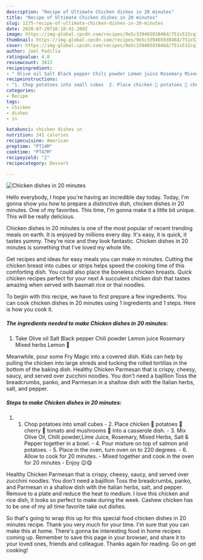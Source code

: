 ```yaml
---
description: "Recipe of Ultimate Chicken dishes in 20 minutes"
title: "Recipe of Ultimate Chicken dishes in 20 minutes"
slug: 1175-recipe-of-ultimate-chicken-dishes-in-20-minutes
date: 2020-07-20T16:10:41.209Z
image: https://img-global.cpcdn.com/recipes/9e5c33946593846d/751x532cq70/chicken-dishes-in-20-minutes-recipe-main-photo.jpg
thumbnail: https://img-global.cpcdn.com/recipes/9e5c33946593846d/751x532cq70/chicken-dishes-in-20-minutes-recipe-main-photo.jpg
cover: https://img-global.cpcdn.com/recipes/9e5c33946593846d/751x532cq70/chicken-dishes-in-20-minutes-recipe-main-photo.jpg
author: Joel Padilla
ratingvalue: 4.8
reviewcount: 3813
recipeingredient:
- " Olive oil Salt Black pepper Chili powder Lemon juice Rosemary Mixed herbs Lemon "
recipeinstructions:
- "1. Chop potatoes into small cubes  2. Place chicken 🐔 potatoes 🥔 cherry 🍒 tomato and mushrooms 🍄 into a casserole dish.  3. Mix Olive Oil, Chilli powder,Lime Juice, Rosemary, Mixed Herbs, Salt &amp; Pepper together in a bowl.  4. Pour mixture on top of salmon and potatoes.  5. Place in the oven, turn oven on to 220 degrees.  6. Allow to cook for 20 minutes. Mixed together and cook in the oven for 20 minutes  Enjoy 😉😋"
categories:
- Recipe
tags:
- chicken
- dishes
- in

katakunci: chicken dishes in 
nutrition: 241 calories
recipecuisine: American
preptime: "PT14M"
cooktime: "PT47M"
recipeyield: "2"
recipecategory: Dessert

---
```



![Chicken dishes in 20 minutes](https://img-global.cpcdn.com/recipes/9e5c33946593846d/751x532cq70/chicken-dishes-in-20-minutes-recipe-main-photo.jpg)

Hello everybody, I hope you're having an incredible day today. Today, I'm gonna show you how to prepare a distinctive dish, chicken dishes in 20 minutes. One of my favorites. This time, I'm gonna make it a little bit unique. This will be really delicious.

Chicken dishes in 20 minutes is one of the most popular of recent trending meals on earth. It is enjoyed by millions every day. It's easy, it is quick, it tastes yummy. They're nice and they look fantastic. Chicken dishes in 20 minutes is something that I've loved my whole life.

Get recipes and ideas for easy meals you can make in minutes. Cutting the chicken breast into cubes or strips helps speed the cooking time of this comforting dish. You could also place the boneless chicken breasts. Quick chicken recipes perfect for your next A succulent chicken dish that tastes amazing when served with basmati rice or thai noodles.


To begin with this recipe, we have to first prepare a few ingredients. You can cook chicken dishes in 20 minutes using 1 ingredients and 1 steps. Here is how you cook it.

<!--inarticleads1-->

##### The ingredients needed to make Chicken dishes in 20 minutes:

1. Take  Olive oil Salt Black pepper Chili powder Lemon juice Rosemary Mixed herbs Lemon 🍋


Meanwhile, pour some Fry Magic into a covered dish. Kids can help by pulling the chicken into large shreds and tucking the rolled tortillas in the bottom of the baking dish. Healthy Chicken Parmesan that is crispy, cheesy, saucy, and served over zucchini noodles. You don&#39;t need a bajillion Toss the breadcrumbs, panko, and Parmesan in a shallow dish with the Italian herbs, salt, and pepper. 

<!--inarticleads2-->

##### Steps to make Chicken dishes in 20 minutes:

1. 1. Chop potatoes into small cubes  - 2. Place chicken 🐔 potatoes 🥔 cherry 🍒 tomato and mushrooms 🍄 into a casserole dish.  - 3. Mix Olive Oil, Chilli powder,Lime Juice, Rosemary, Mixed Herbs, Salt &amp; Pepper together in a bowl.  - 4. Pour mixture on top of salmon and potatoes.  - 5. Place in the oven, turn oven on to 220 degrees.  - 6. Allow to cook for 20 minutes. - Mixed together and cook in the oven for 20 minutes  - Enjoy 😉😋


Healthy Chicken Parmesan that is crispy, cheesy, saucy, and served over zucchini noodles. You don&#39;t need a bajillion Toss the breadcrumbs, panko, and Parmesan in a shallow dish with the Italian herbs, salt, and pepper. Remove to a plate and reduce the heat to medium. I love this chicken and rice dish, it looks so perfect to make during the week. Cashew chicken has to be one of my all time favorite take out dishes. 

So that's going to wrap this up for this special food chicken dishes in 20 minutes recipe. Thank you very much for your time. I'm sure that you can make this at home. There's gonna be interesting food in home recipes coming up. Remember to save this page in your browser, and share it to your loved ones, friends and colleague. Thanks again for reading. Go on get cooking!
